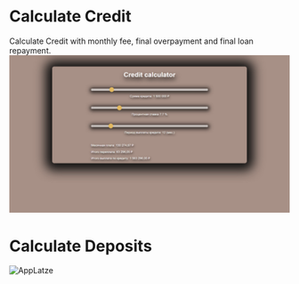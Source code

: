 # Calculate Credit
Calculate Credit with monthly fee, final overpayment and final loan repayment.
![FaceApp](https://github.com/Berliner187/BankFinance/blob/master/FaceApp.png)
# Calculate Deposits
![AppLatze]()
